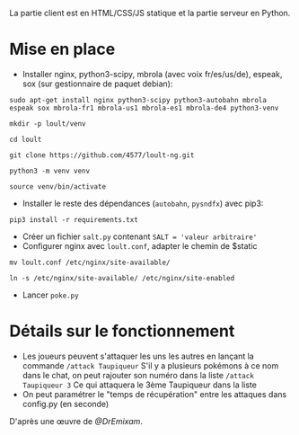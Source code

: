 La partie client est en HTML/CSS/JS statique et la partie serveur en Python.

# Mise en place

* Installer nginx, python3-scipy, mbrola (avec voix fr/es/us/de), 
espeak, sox (sur gestionnaire de paquet debian):

`sudo apt-get install nginx python3-scipy python3-autobahn mbrola espeak sox mbrola-fr1 mbrola-us1 mbrola-es1 mbrola-de4 python3-venv`

`mkdir -p loult/venv`

`cd loult`

`git clone https://github.com/4577/loult-ng.git`

`python3 -m venv venv`

`source venv/bin/activate`

* Installer le reste des dépendances (`autobahn`, `pysndfx`) avec pip3:

`pip3 install -r requirements.txt`

* Créer un fichier `salt.py` contenant `SALT = 'valeur arbitraire'`
* Configurer nginx avec `loult.conf`, adapter le chemin de $static

`mv loult.conf /etc/nginx/site-available/`

`ln -s /etc/nginx/site-available/ /etc/nginx/site-enabled`

* Lancer `poke.py`

# Détails sur le fonctionnement

* Les joueurs peuvent s'attaquer les uns les autres en lançant la commande
`/attack Taupiqueur`
S'il y a plusieurs pokémons à ce nom dans le chat, on peut rajouter son numéro dans la liste
`/attack Taupiqueur 3`
Ce qui attaquera le 3ème Taupiqueur dans la liste
* On peut paramétrer le "temps de récupération" entre les attaques dans config.py (en seconde)


D'après une œuvre de *@DrEmixam*.

